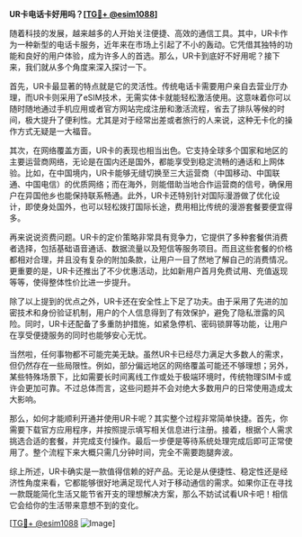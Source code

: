 **UR卡电话卡好用吗？[[TG💪+ @esim1088](https://t.me/s/esim1088)]**

随着科技的发展，越来越多的人开始关注便捷、高效的通信工具。其中，UR卡作为一种新型的电话卡服务，近年来在市场上引起了不小的轰动。它凭借其独特的功能和良好的用户体验，成为许多人的首选。那么，UR卡到底好不好用呢？接下来，我们就从多个角度来深入探讨一下。

首先，UR卡最显著的特点就是它的灵活性。传统电话卡需要用户亲自去营业厅办理，而UR卡则采用了eSIM技术，无需实体卡就能轻松激活使用。这意味着你可以随时随地通过手机应用或者官方网站完成注册和激活流程，省去了排队等候的时间，极大提升了便利性。尤其是对于经常出差或者旅行的人来说，这种无卡化的操作方式无疑是一大福音。

其次，在网络覆盖方面，UR卡的表现也相当出色。它支持全球多个国家和地区的主要运营商网络，无论是在国内还是国外，都能享受到稳定流畅的通话和上网体验。比如，在中国境内，UR卡能够无缝切换至三大运营商（中国移动、中国联通、中国电信）的优质网络；而在海外，则能借助当地合作运营商的信号，确保用户在异国他乡也能保持联系畅通。此外，UR卡还特别针对国际漫游做了优化设计，即使身处国外，也可以轻松拨打国际长途，费用相比传统的漫游套餐要便宜得多。

再来说说资费问题。UR卡的定价策略非常具有竞争力，它提供了多种套餐供消费者选择，包括基础语音通话、数据流量以及短信等服务项目。而且这些套餐的价格都相对合理，并且没有复杂的附加条款，让用户一目了然地了解自己的消费情况。更重要的是，UR卡还推出了不少优惠活动，比如新用户首月免费试用、充值返现等等，使得整体性价比进一步提升。

除了以上提到的优点之外，UR卡还在安全性上下足了功夫。由于采用了先进的加密技术和身份验证机制，用户的个人信息得到了有效保护，避免了隐私泄露的风险。同时，UR卡还配备了多重防护措施，如紧急停机、密码锁屏等功能，让用户在享受便捷服务的同时也能够安心无忧。

当然啦，任何事物都不可能完美无缺。虽然UR卡已经尽力满足大多数人的需求，但仍然存在一些局限性。例如，部分偏远地区的网络覆盖可能还不够理想；另外，某些特殊场景下，比如需要长时间离线工作或处于极端环境时，传统物理SIM卡或许会更加可靠。不过总体而言，这些问题并不会对绝大多数用户的日常使用造成太大影响。

那么，如何才能顺利开通并使用UR卡呢？其实整个过程非常简单快捷。首先，你需要下载官方应用程序，并按照提示填写相关信息进行注册。接着，根据个人需求挑选合适的套餐，并完成支付操作。最后一步便是等待系统处理完成后即可正常使用了。整个流程下来大概只需几分钟时间，完全不需要跑腿奔波。

综上所述，UR卡确实是一款值得信赖的好产品。无论是从便捷性、稳定性还是经济性角度来看，它都能够很好地满足现代人对于移动通信的需求。如果你正在寻找一款既能简化生活又能节省开支的理想解决方案，那么不妨试试看UR卡吧！相信它会给你的生活带来意想不到的变化。

[[TG💪+ @esim1088](https://t.me/s/esim1088) ![Image](https://i.postimg.cc/4NQfJmqS/Snipaste-2025-05-13-00-14-12.png)]
